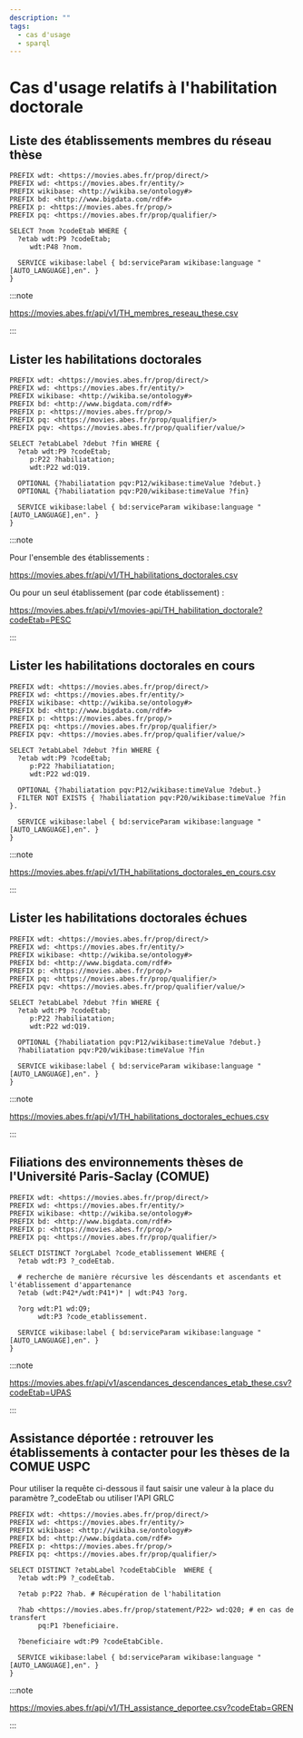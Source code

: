 ```yaml
---
description: ""
tags:
  - cas d'usage
  - sparql
---
```


# Cas d'usage relatifs à l'habilitation doctorale

## Liste des établissements membres du réseau thèse

```sparql
PREFIX wdt: <https://movies.abes.fr/prop/direct/>
PREFIX wd: <https://movies.abes.fr/entity/>
PREFIX wikibase: <http://wikiba.se/ontology#>
PREFIX bd: <http://www.bigdata.com/rdf#>
PREFIX p: <https://movies.abes.fr/prop/>
PREFIX pq: <https://movies.abes.fr/prop/qualifier/>

SELECT ?nom ?codeEtab WHERE {
  ?etab wdt:P9 ?codeEtab;
     wdt:P48 ?nom.
    
  SERVICE wikibase:label { bd:serviceParam wikibase:language "[AUTO_LANGUAGE],en". }
}
```
:::note

https://movies.abes.fr/api/v1/TH_membres_reseau_these.csv

:::

## Lister les habilitations doctorales

```sparql
PREFIX wdt: <https://movies.abes.fr/prop/direct/>
PREFIX wd: <https://movies.abes.fr/entity/>
PREFIX wikibase: <http://wikiba.se/ontology#>
PREFIX bd: <http://www.bigdata.com/rdf#>
PREFIX p: <https://movies.abes.fr/prop/>
PREFIX pq: <https://movies.abes.fr/prop/qualifier/>
PREFIX pqv: <https://movies.abes.fr/prop/qualifier/value/>

SELECT ?etabLabel ?debut ?fin WHERE {
  ?etab wdt:P9 ?codeEtab;
     p:P22 ?habiliatation;
     wdt:P22 wd:Q19.
  
  OPTIONAL {?habiliatation pqv:P12/wikibase:timeValue ?debut.}
  OPTIONAL {?habiliatation pqv:P20/wikibase:timeValue ?fin}
  
  SERVICE wikibase:label { bd:serviceParam wikibase:language "[AUTO_LANGUAGE],en". }
}
```

:::note

Pour l'ensemble des établissements :

https://movies.abes.fr/api/v1/TH_habilitations_doctorales.csv

Ou pour un seul établissement (par code établissement) :

https://movies.abes.fr/api/v1/movies-api/TH_habilitation_doctorale?codeEtab=PESC

:::

## Lister les habilitations doctorales en cours

```sparql
PREFIX wdt: <https://movies.abes.fr/prop/direct/>
PREFIX wd: <https://movies.abes.fr/entity/>
PREFIX wikibase: <http://wikiba.se/ontology#>
PREFIX bd: <http://www.bigdata.com/rdf#>
PREFIX p: <https://movies.abes.fr/prop/>
PREFIX pq: <https://movies.abes.fr/prop/qualifier/>
PREFIX pqv: <https://movies.abes.fr/prop/qualifier/value/>

SELECT ?etabLabel ?debut ?fin WHERE {
  ?etab wdt:P9 ?codeEtab;
     p:P22 ?habiliatation;
     wdt:P22 wd:Q19.
  
  OPTIONAL {?habiliatation pqv:P12/wikibase:timeValue ?debut.}
  FILTER NOT EXISTS { ?habiliatation pqv:P20/wikibase:timeValue ?fin }.
  
  SERVICE wikibase:label { bd:serviceParam wikibase:language "[AUTO_LANGUAGE],en". }
}
```
:::note

https://movies.abes.fr/api/v1/TH_habilitations_doctorales_en_cours.csv

:::

## Lister les habilitations doctorales échues

```sparql
PREFIX wdt: <https://movies.abes.fr/prop/direct/>
PREFIX wd: <https://movies.abes.fr/entity/>
PREFIX wikibase: <http://wikiba.se/ontology#>
PREFIX bd: <http://www.bigdata.com/rdf#>
PREFIX p: <https://movies.abes.fr/prop/>
PREFIX pq: <https://movies.abes.fr/prop/qualifier/>
PREFIX pqv: <https://movies.abes.fr/prop/qualifier/value/>

SELECT ?etabLabel ?debut ?fin WHERE {
  ?etab wdt:P9 ?codeEtab;
     p:P22 ?habiliatation;
     wdt:P22 wd:Q19.
  
  OPTIONAL {?habiliatation pqv:P12/wikibase:timeValue ?debut.}
  ?habiliatation pqv:P20/wikibase:timeValue ?fin
  
  SERVICE wikibase:label { bd:serviceParam wikibase:language "[AUTO_LANGUAGE],en". }
}

```
:::note

https://movies.abes.fr/api/v1/TH_habilitations_doctorales_echues.csv

:::

## Filiations des environnements thèses de l'Université Paris-Saclay (COMUE)

```sparql
PREFIX wdt: <https://movies.abes.fr/prop/direct/>
PREFIX wd: <https://movies.abes.fr/entity/>
PREFIX wikibase: <http://wikiba.se/ontology#>
PREFIX bd: <http://www.bigdata.com/rdf#>
PREFIX p: <https://movies.abes.fr/prop/>
PREFIX pq: <https://movies.abes.fr/prop/qualifier/>

SELECT DISTINCT ?orgLabel ?code_etablissement WHERE {
  ?etab wdt:P3 ?_codeEtab.

  # recherche de manière récursive les déscendants et ascendants et l'établissement d'appartenance
  ?etab (wdt:P42*/wdt:P41*)* | wdt:P43 ?org.
  
  ?org wdt:P1 wd:Q9;
       wdt:P3 ?code_etablissement.
  
  SERVICE wikibase:label { bd:serviceParam wikibase:language "[AUTO_LANGUAGE],en". }
}
```
:::note

https://movies.abes.fr/api/v1/ascendances_descendances_etab_these.csv?codeEtab=UPAS

:::


## Assistance déportée : retrouver les établissements à contacter pour les thèses de la COMUE USPC

Pour utiliser la requête ci-dessous il faut saisir une valeur à la place du paramètre ?_codeEtab ou utiliser l'API GRLC

```sparql
PREFIX wdt: <https://movies.abes.fr/prop/direct/>
PREFIX wd: <https://movies.abes.fr/entity/>
PREFIX wikibase: <http://wikiba.se/ontology#>
PREFIX bd: <http://www.bigdata.com/rdf#>
PREFIX p: <https://movies.abes.fr/prop/>
PREFIX pq: <https://movies.abes.fr/prop/qualifier/>

SELECT DISTINCT ?etabLabel ?codeEtabCible  WHERE {
  ?etab wdt:P9 ?_codeEtab.

  ?etab p:P22 ?hab. # Récupération de l'habilitation
    
  ?hab <https://movies.abes.fr/prop/statement/P22> wd:Q20; # en cas de transfert
       pq:P1 ?beneficiaire.
  
  ?beneficiaire wdt:P9 ?codeEtabCible.
  
  SERVICE wikibase:label { bd:serviceParam wikibase:language "[AUTO_LANGUAGE],en". }
}

```

:::note

https://movies.abes.fr/api/v1/TH_assistance_deportee.csv?codeEtab=GREN

:::

